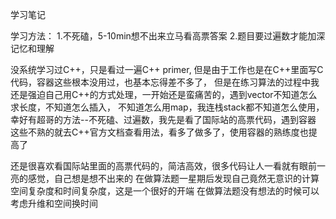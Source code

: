 学习笔记

学习方法：
1.不死磕，5-10min想不出来立马看高票答案
2.题目要过遍数才能加深记忆和理解

没系统学习过C++，只是看过一遍C++ primer, 但是由于工作也是在C++里面写C代码，容器这些根本没用过，也基本忘得差不多了，
但是在练习算法的过程中我还是强迫自己用C++的方式处理，一开始还是蛮痛苦的，遇到vector不知道怎么求长度，不知道怎么插入，
不知道怎么用map，我连栈stack都不知道怎么使用，幸好有超哥的方法--不死磕、过遍数，我先是看了国际站的高票代码，遇到容器
这些不熟的就去C++官方文档查看用法，看多了做多了，使用容器的熟练度也提高了

还是很喜欢看国际站里面的高票代码的，简洁高效，很多代码让人一看就有眼前一亮的感觉，自己想是想不出来的
在做算法题一星期后发现自己竟然无意识的计算空间复杂度和时间复杂度，这是一个很好的开端
在做算法题没有想法的时候可以考虑升维和空间换时间